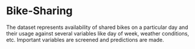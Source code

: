 # Bike-Sharing
The dataset represents availability of shared bikes on a particular day and their usage against several variables like day of week, weather conditions, etc. Important variables are screened and predictions are made.
